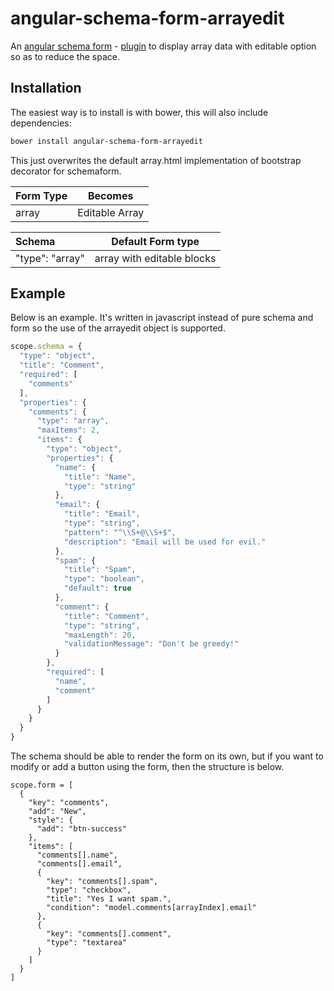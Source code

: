 # angular-schema-form-arrayedit
An [angular schema form](https://github.com/json-schema-form/angular-schema-form) - [plugin](https://github.com/json-schema-form/angular-schema-form/blob/development/docs/extending.md) to display array data with editable option so as to reduce the space.

Installation
------------

The easiest way is to install is with bower, this will also include dependencies:
```bash
bower install angular-schema-form-arrayedit
```

This just overwrites the default array.html implementation of bootstrap decorator for schemaform. 

|   Form Type    |       Becomes       |
|:---------------|:-------------------:|
|   array        |  Editable Array   |

| Schema             |   Default Form type  |
|:-------------------|:------------:|
| "type": "array"    |   array with editable blocks   |

Example
-----------------
Below is an example. It's written in javascript instead of pure schema and form so the use of the arrayedit object is supported.

```javascript
scope.schema = {
  "type": "object",
  "title": "Comment",
  "required": [
    "comments"
  ],
  "properties": {
    "comments": {
      "type": "array",
      "maxItems": 2,
      "items": {
        "type": "object",
        "properties": {
          "name": {
            "title": "Name",
            "type": "string"
          },
          "email": {
            "title": "Email",
            "type": "string",
            "pattern": "^\\S+@\\S+$",
            "description": "Email will be used for evil."
          },
          "spam": {
            "title": "Spam",
            "type": "boolean",
            "default": true
          },
          "comment": {
            "title": "Comment",
            "type": "string",
            "maxLength": 20,
            "validationMessage": "Don't be greedy!"
          }
        },
        "required": [
          "name",
          "comment"
        ]
      }
    }
  }
}
```
The schema should be able to render the form on its own, but if you want to modify or add a button using the form, then the structure is below.

```
scope.form = [
  {
    "key": "comments",
    "add": "New",
    "style": {
      "add": "btn-success"
    },
    "items": [
      "comments[].name",
      "comments[].email",
      {
        "key": "comments[].spam",
        "type": "checkbox",
        "title": "Yes I want spam.",
        "condition": "model.comments[arrayIndex].email"
      },
      {
        "key": "comments[].comment",
        "type": "textarea"
      }
    ]
  }
]
```

